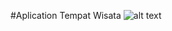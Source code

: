 #Aplication
Tempat Wisata
![alt text](https://user-images.githubusercontent.com/94189348/198837266-f957bc26-1bcb-470c-9f5c-fcd41e7aefb6.png)
